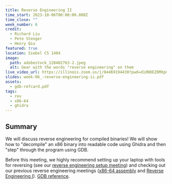 ```yaml
---
title: Reverse Engineering II
time_start: 2023-10-06T00:00:00.000Z
time_close: ""
week_number: 6
credit:
  - Richard Liu
  - Pete Stenger
  - Henry Qiu
featured: true
location: Siebel CS 1404
image:
  path: adobestock_128402763-2.jpeg
  alt: Gear with the words "reverse engineering" on them
live_video_url: https://illinois.zoom.us/j/84469194430?pwd=d1dNOEZ0MXpmOEZwS3lOTzZQOStXdz09
slides: week-06_-reverse-engineering-ii.pdf
assets:
  - gdb-refcard.pdf
tags:
  - rev
  - x86-64
  - ghidra
---
```

## Summary

We will discuss reverse engineering for compiled binaries! We will show how to "decompile" an x86 binary into readable code using Ghidra and then "step" through the program using GDB.

Before this meeting, we highly recommend setting up your laptop with tools for reversing (see our [reverse engineering setup meeting](https://sigpwny.com/meetings/fa2023/2023-09-17/)) and checking out our previous reverse engineering meetings ([x86-64 assembly](https://sigpwny.com/meetings/fa2023/2023-10-01/) and [Reverse Engineering I](https://sigpwny.com/meetings/fa2023/2023-09-21/)). [GDB reference](./gdb-refcard.pdf).